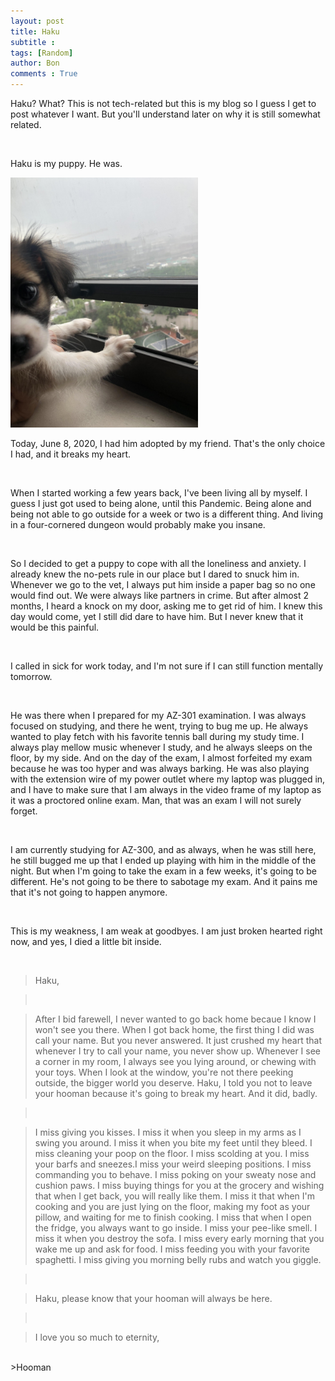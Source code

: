 ```yaml
---
layout: post
title: Haku
subtitle :
tags: [Random]
author: Bon
comments : True
---
```


Haku? What? This is not tech-related but this is my blog so I guess I get to post whatever I want. But you'll understand later on why it is still somewhat related.

<br>

Haku is my puppy. He was. 

<img src="/assets/img/haku.jpg" alt="Haku" style="width: 300px;">

<br>

Today, June 8, 2020, I had him adopted by my friend. That's the only choice I had, and it breaks my heart.

<br>

When I started working a few years back, I've been living all by myself. I guess I just got used to being alone, until this Pandemic. Being alone and being not able to go outside for a week or two is a different thing. And living in a four-cornered dungeon would probably make you insane.

<br>

So I decided to get a puppy to cope with all the loneliness and anxiety. I already knew the no-pets rule in our place but I dared to snuck him in. Whenever we go to the vet, I always put him inside a paper bag so no one would find out. We were always like partners in crime. But after almost 2 months, I heard a knock on my door, asking me to get rid of him. I knew this day would come, yet I still did dare to have him. But I never knew that it would be this painful.

<br>

I called in sick for work today, and I'm not sure if I can still function mentally tomorrow.

<br>

He was there when I prepared for my AZ-301 examination. I was always focused on studying, and there he went, trying to bug me up. He always wanted to play fetch with his favorite tennis ball during my study time. I always play mellow music whenever I study, and he always sleeps on the floor, by my side. And on the day of the exam, I almost forfeited my exam because he was too hyper and was always barking. He was also playing with the extension wire of my power outlet where my laptop was plugged in, and I have to make sure that I am always in the video frame of my laptop as it was a proctored online exam. Man, that was an exam I will not surely forget.

<br>

I am currently studying for AZ-300, and as always, when he was still here, he still bugged me up that I ended up playing with him in the middle of the night. But when I'm going to take the exam in a few weeks, it's going to be different. He's not going to be there to sabotage my exam. And it pains me that it's not going to happen anymore.

<br>

This is my weakness, I am weak at goodbyes. I am just broken hearted right now, and yes, I died a little bit inside.

<br>

>Haku,

><br>

>After I bid farewell, I never wanted to go back home becaue I know I won't see you there. When I got back home, the first thing I did was call your name. But you never answered. It just crushed my heart that whenever I try to call your name, you never show up. Whenever I see a corner in my room, I always see you lying around, or chewing with your toys. When I look at the window, you're not there peeking outside, the bigger world you deserve. Haku, I told you not to leave your hooman because it's going to break my heart. And it did, badly.

><br>

>I miss giving you kisses. I miss it when you sleep in my arms as I swing you around. I miss it when you bite my feet until they bleed. I miss cleaning your poop on the floor. I miss scolding at you. I miss your barfs and sneezes.I miss your weird sleeping positions. I miss commanding you to behave. I miss poking on your sweaty nose and cushion paws. I miss buying things for you at the grocery and wishing that when I get back, you will really like them. I miss it that when I'm cooking and you are just lying on the floor, making my foot as your pillow, and waiting for me to finish cooking. I miss that when I open the fridge, you always want to go inside. I miss your pee-like smell. I miss it when you destroy the sofa. I miss every early morning that you wake me up and ask for food. I miss feeding you with your favorite spaghetti. I miss giving you morning belly rubs and watch you giggle.

><br>

>Haku, please know that your hooman will always be here. 

><br>

>I love you so much to eternity,
<br>
>Hooman






